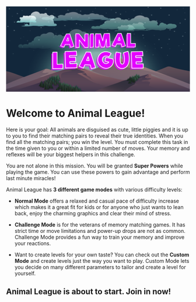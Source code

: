 ![Animal League Intro](https://github.com/serkanbal/animal_league_web/blob/master/rsz_animal_league_intro.png)

# Welcome to Animal League!

Here is your goal: All animals are disguised as cute, little piggies and it is up to you to find their matching pairs to reveal their true identities. When you find all the matching pairs; you win the level. You must complete this task in the time given to you or within a limited number of moves. Your memory and reflexes will be your biggest helpers in this challenge.

You are not alone in this mission. You will be granted **Super Powers** while playing the game. You can use these powers to gain advantage and perform last minute miracles!

Animal League has **3 different game modes** with various difficulty levels:

- **Normal Mode** offers a relaxed and casual pace of difficulty increase which makes it a great fit for kids or for anyone who just wants to lean back, enjoy the charming graphics and clear their mind of stress.

- **Challenge Mode** is for the veterans of memory matching games. It has strict time or move limitations and power-up drops are not as common. Challenge Mode provides a fun way to train your memory and improve your reactions.

- Want to create levels for your own taste? You can check out the **Custom Mode** and create levels just the way you want to play. Custom Mode lets you decide on many different parameters to tailor and create a level for yourself.

## Animal League is about to start. Join in now!
